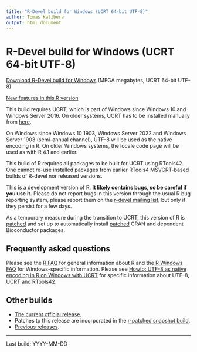 ```yaml
---
title: "R-Devel build for Windows (UCRT 64-bit UTF-8)"
author: Tomas Kalibera
output: html_document
---
```


# R-Devel build for Windows (UCRT 64-bit UTF-8)

[Download R-Devel build for Windows](../R-devel-win-RDEV.exe) (MEGA megabytes, UCRT 64-bit UTF-8)

[New features in this R version](https://cran.r-project.org/bin/windows/base/NEWS.R-devel.html)

This build requires UCRT, which is part of Windows since Windows 10 and Windows Server
2016. On older systems, UCRT has to be installed manually from
[here](https://support.microsoft.com/en-us/topic/update-for-universal-c-runtime-in-windows-c0514201-7fe6-95a3-b0a5-287930f3560c).

On Windows since Windows 10 1903, Windows Server 2022 and Windows Server 1903
(semi-annual channel), UTF-8 will be used as the native encoding in R. On
older Windows systems, the locale code page will be used as with R 4.1 and
earlier.

This build of R requires all packages to be built for UCRT using RTools42. 
One cannot re-use installed packages from earlier RTools4 MSVCRT-based
builds of R-devel nor released versions.

This is a development version of R.
**It likely contains bugs, so be careful if you use it.**
Please do not report bugs in this version through the usual R bug reporting
system, please report them on the
[r-devel mailing list](https://stat.ethz.ch/mailman/listinfo/r-devel), but
only if they persist for a few days.

As a temporary measure during the transition to UCRT, this version of R is
[patched](../R-devel-RDIFF.diff) and set up to automatically install
[patched](../patches) CRAN and dependent Bioconductor packages.

## Frequently asked questions

Please see the [R FAQ](https://cran.r-project.org/doc/FAQ/R-FAQ.html) for
general information about R and the
[R Windows FAQ](https://cran.r-project.org/bin/windows/base/rw-FAQ.html) for
Windows-specific information. Please see
[Howto: UTF-8 as native encoding in R on Windows with UCRT](https://svn.r-project.org/R-dev-web/trunk/WindowsBuilds/winutf8/ucrt3/howto.html)
for specific information about UTF-8, UCRT and RTools42.

## Other builds

* [The current official  release.](https://cran.r-project.org/bin/windows/base/index.html)
* Patches to this release are incorporated in the [r-patched snapshot build](https://cran.r-project.org/bin/windows/base/rpatched.html).
* [Previous releases](https://cran.r-project.org/bin/windows/base/old/).

---

Last build: YYYY-MM-DD
